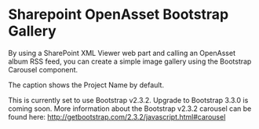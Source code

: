 Sharepoint OpenAsset Bootstrap Gallery
======================================
By using a SharePoint XML Viewer web part and calling an OpenAsset album RSS feed, you can create a simple image gallery using the Bootstrap Carousel component.

The caption shows the Project Name by default.

This is currently set to use Bootstrap v2.3.2. Upgrade to Bootstrap 3.3.0 is coming soon.
More information about the Bootstrap v2.3.2 carousel can be found here: http://getbootstrap.com/2.3.2/javascript.html#carousel
